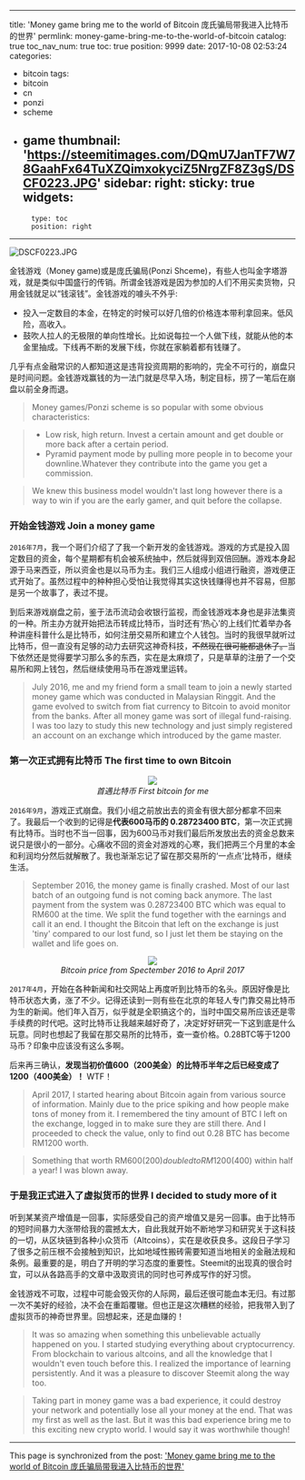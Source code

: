 
---
title: 'Money game bring me to the world of Bitcoin 庞氏骗局带我进入比特币的世界'
permlink: money-game-bring-me-to-the-world-of-bitcoin
catalog: true
toc_nav_num: true
toc: true
position: 9999
date: 2017-10-08 02:53:24
categories:
- bitcoin
tags:
- bitcoin
- cn
- ponzi
- scheme
- game
thumbnail: 'https://steemitimages.com/DQmU7JanTF7W78GaahFx64TuXZQimxokyciZ5NrgZF8Z3gS/DSCF0223.JPG'
sidebar:
    right:
        sticky: true
widgets:
    -
        type: toc
        position: right
---


![DSCF0223.JPG](https://steemitimages.com/DQmU7JanTF7W78GaahFx64TuXZQimxokyciZ5NrgZF8Z3gS/DSCF0223.JPG)

金钱游戏（Money game)或是庞氏骗局(Ponzi Shceme)，有些人也叫金字塔游戏，就是类似中国盛行的传销。所谓金钱游戏是因为参加的人们不用买卖货物，只用金钱就足以“钱滚钱”。金钱游戏的噱头不外乎:

- 投入一定数目的本金，在特定的时候可以好几倍的价格连本带利拿回来。低风险，高收入。
- 鼓吹人拉人的无极限的单向性增长。比如说每拉一个人做下线，就能从他的本金里抽成。下线再不断的发展下线，你就在家躺着都有钱赚了。

几乎有点金融常识的人都知道这是违背投资周期的影响的，完全不可行的，崩盘只是时间问题。金钱游戏赢钱的为一法门就是尽早入场，制定目标，捞了一笔后在崩盘以前全身而退。

>Money games/Ponzi scheme is so popular with some obvious characteristics:

>- Low risk, high return. Invest a certain amount and get double or more back after a certain period.
>- Pyramid payment mode by pulling more people in to become your downline.Whatever they contribute into the game you get a commission.

>We knew this business model wouldn't last long however there is a way to win if you are the early gamer, and quit before the collapse.

### 开始金钱游戏 Join a money game

`2016年7月`，我一个哥们介绍了了我一个新开发的金钱游戏。游戏的方式是投入固定数目的资金，每个星期都有机会被系统抽中，然后就得到双倍回酬。游戏本身起源于马来西亚，所以资金也是以马币为主。我们三人组成小组进行融资，游戏便正式开始了。虽然过程中的种种担心受怕让我觉得其实这快钱赚得也并不容易，但那是另一个故事了，表过不提。

到后来游戏崩盘之前，鉴于法币流动会收银行监视，而金钱游戏本身也是非法集资的一种。所主办方就开始把法币转成比特币，当时还有‘热心’的上线们忙着举办各种讲座科普什么是比特币，如何注册交易所和建立个人钱包。当时的我很早就听过比特币，但一直没有足够的动力去研究这神奇科技，~~不然现在很可能都退休了。~~当下依然还是觉得要学习那么多的东西，实在是太麻烦了，只是草草的注册了一个交易所和网上钱包，然后继续使用马币在游戏里运转。

>July 2016, me and my friend form a small team to join a newly started money game which was conducted in Malaysian Ringgit. And the game evolved to switch from fiat currency to Bitcoin to avoid monitor from the banks. After all money game was sort of illegal fund-raising. I was too lazy to study this new technology and just simply registered an account on an exchange which introduced by the game master.

### 第一次正式拥有比特币 The first time to own Bitcoin

<div class="pull-right"><center><img src="https://steemitimages.com/DQmQRki7QV56wmrUUN8aafUobet86PTkNPRYHH2yDPd7zyx/1.PNG" /><br/><em>首遇比特币 First bitcoin for me</em></center></div>

`2016年9月`，游戏正式崩盘。我们小组之前放出去的资金有很大部分都拿不回来了。我最后一个收到的记得是**代表600马币的 0.28723400 BTC**，第一次正式拥有比特币。当时也不当一回事，因为600马币对我们最后所发放出去的资金总数来说只是很小的一部分。心痛收不回的资金对游戏的心寒，我们把两三个月里的本金和利润均分然后就解散了。我也渐渐忘记了留在那交易所的‘一点点’比特币，继续生活。

>September 2016, the money game is finally crashed. Most of our last batch of an outgoing fund is not coming back anymore. The last payment from the system was 0.28723400 BTC which was equal to RM600 at the time. We split the fund together with the earnings and call it an end. I thought the Bitcoin that left on the exchange is just 'tiny' compared to our lost fund, so I just let them be staying on the wallet and life goes on. 

<center><img src="https://steemitimages.com/DQmeG7cJ8TiBWw6fMBg3BP8SBpSbejK7VD5KyPchjW6MCTn/2.PNG" /><br/><em>Bitcoin price from Spectember 2016 to April 2017</em></center></div>

`2017年4月`，开始在各种新闻和社交网站上再度听到比特币的名头。原因好像是比特币状态大勇，涨了不少。记得还读到一则有些在北京的年轻人专门靠交易比特币为生的新闻。他们年入百万，似乎就是全职搞这个的，当时中国交易所应该还是零手续费的时代吧。这时比特币让我越来越好奇了，决定好好研究一下这到底是什么玩意。同时也想起了我留在那交易所的比特币，查一查价格。0.28BTC等于1200马币？印象中应该没有这么多啊。

后来再三确认，**发现当初价值600（200美金）的比特币半年之后已经变成了1200（400美金）！** WTF！

>April 2017, I started hearing about Bitcoin again from various source of information. Mainly due to the price spiking and how people make tons of money from it. I remembered the tiny amount of BTC I left on the exchange, logged in to make sure they are still there. And I proceeded to check the value, only to find out 0.28 BTC has become RM1200 worth.

>Something that worth RM600($200) doubled to RM1200($400) within half a year! I was blown away.

### 于是我正式进入了虚拟货币的世界 I decided to study more of it

听到某某资产增值是一回事，实际感受自己的资产增值又是另一回事。由于比特币的短时间暴力大涨带给我的震撼太大，自此我就开始不断地学习和研究关于这科技的一切，从区块链到各种小众货币（Altcoins），实在是收获良多。这段日子学习了很多之前压根不会接触到知识，比如地域性搬砖需要知道当地相关的金融法规和条例。最重要的是，明白了开明的学习态度的重要性。Steemit的出现真的很合时宜，可以从各路高手的文章中汲取资讯的同时也可养成写作的好习惯。

金钱游戏不可取，过程中可能会毁灭你的人际网，最后还很可能血本无归。有过那一次不美好的经验，决不会在重蹈覆辙。但也正是这次糟糕的经验，把我带入到了虚拟货币的神奇世界里。回想起来，还是血赚的！

>It was so amazing when something this unbelievable actually happened on you. I started studying everything about cryptocurrency. From blockchain to various altcoins, and all the knowledge that I wouldn't even touch before this. I realized the importance of learning persistently. And it was a pleasure to discover Steemit along the way too.

> Taking part in money game was a bad experience, it could destroy your network and potentially lose all your money at the end. That was my first as well as the last. But it was this bad experience bring me to this exciting new crypto world. I would say it was worthwhile though!

- - -

This page is synchronized from the post: ['Money game bring me to the world of Bitcoin 庞氏骗局带我进入比特币的世界'](https://steemit.com/@fr3eze/money-game-bring-me-to-the-world-of-bitcoin)
